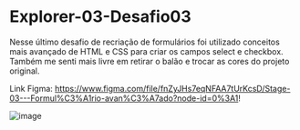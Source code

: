 # Explorer-03-Desafio03
Nesse último desafio de recriação de formulários foi utilizado conceitos mais avançado de HTML e CSS para criar os campos select e checkbox. Também me senti mais livre em retirar o balão e trocar as cores do projeto original. <br>

Link Figma: https://www.figma.com/file/fnZyJHs7eqNFAA7tUrKcsD/Stage-03---Formul%C3%A1rio-avan%C3%A7ado?node-id=0%3A1!

![image](https://user-images.githubusercontent.com/107070684/178730752-d3b3d8bc-28cc-4948-9a80-b2fcd87c81fc.png)

